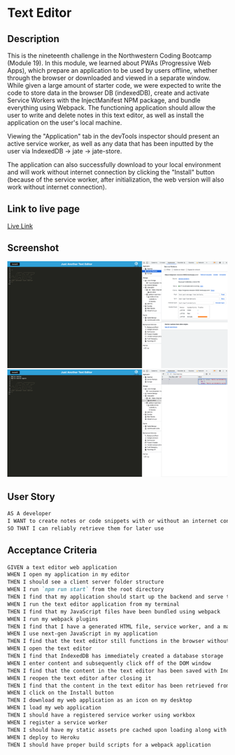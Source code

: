 # Text Editor

## Description
This is the nineteenth challenge in the Northwestern Coding Bootcamp (Module 19). In this module, we learned about PWAs (Progressive Web Apps), which prepare an application to be used by users offline, whether through the browser or downloaded and viewed in a separate window. While given a large amount of starter code, we were expected to write the code to store data in the browser DB (indexedDB), create and activate Service Workers with the InjectManifest NPM package, and bundle everything using Webpack. The functioning application should allow the user to write and delete notes in this text editor, as well as install the application on the user's local machine.

Viewing the "Application" tab in the devTools inspector should present an active service worker, as well as any data that has been inputted by the user via IndexedDB -> jate -> jate-store.

The application can also successfully download to your local environment and will work without internet connection by clicking the "Install" button (because of the service worker, after initialization, the web version will also work without internet connection).

## Link to live page
[Live Link](https://enigmatic-meadow-56082.herokuapp.com/)

## Screenshot
![Webpage Screenshot](./assets/Screen%20Shot%202022-10-28%20at%203.20.33%20PM.png)
![Webpage Screenshot](./assets/Screen%20Shot%202022-10-28%20at%203.21.11%20PM.png)

## User Story

```md
AS A developer
I WANT to create notes or code snippets with or without an internet connection
SO THAT I can reliably retrieve them for later use
```

## Acceptance Criteria

```md
GIVEN a text editor web application
WHEN I open my application in my editor
THEN I should see a client server folder structure
WHEN I run `npm run start` from the root directory
THEN I find that my application should start up the backend and serve the client
WHEN I run the text editor application from my terminal
THEN I find that my JavaScript files have been bundled using webpack
WHEN I run my webpack plugins
THEN I find that I have a generated HTML file, service worker, and a manifest file
WHEN I use next-gen JavaScript in my application
THEN I find that the text editor still functions in the browser without errors
WHEN I open the text editor
THEN I find that IndexedDB has immediately created a database storage
WHEN I enter content and subsequently click off of the DOM window
THEN I find that the content in the text editor has been saved with IndexedDB
WHEN I reopen the text editor after closing it
THEN I find that the content in the text editor has been retrieved from our IndexedDB
WHEN I click on the Install button
THEN I download my web application as an icon on my desktop
WHEN I load my web application
THEN I should have a registered service worker using workbox
WHEN I register a service worker
THEN I should have my static assets pre cached upon loading along with subsequent pages and static assets
WHEN I deploy to Heroku
THEN I should have proper build scripts for a webpack application
```
